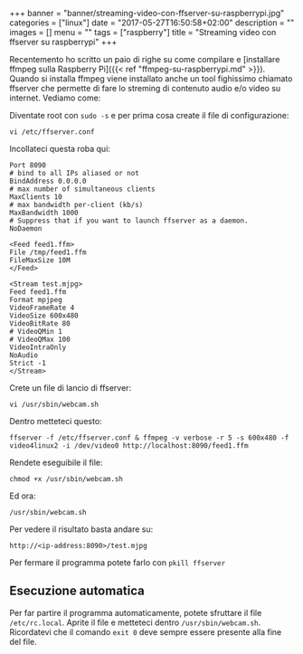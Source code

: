 +++
banner = "banner/streaming-video-con-ffserver-su-raspberrypi.jpg"
categories = ["linux"]
date = "2017-05-27T16:50:58+02:00"
description = ""
images = []
menu = ""
tags = ["raspberry"]
title = "Streaming video con ffserver su raspberrypi"
+++

Recentemento ho scritto un paio di righe su come compilare e [installare ffmpeg sulla Raspberry Pi]({{< ref "ffmpeg-su-raspberrypi.md" >}}).
Quando si installa ffmpeg viene installato anche un tool fighissimo chiamato ffserver che permette di fare lo streming di contenuto audio e/o video su internet. Vediamo come:

<!--more-->

Diventate root con `sudo -s` e per prima cosa create il file di configurazione:

    vi /etc/ffserver.conf

Incollateci questa roba qui:

    Port 8090
    # bind to all IPs aliased or not
    BindAddress 0.0.0.0
    # max number of simultaneous clients
    MaxClients 10
    # max bandwidth per-client (kb/s)
    MaxBandwidth 1000
    # Suppress that if you want to launch ffserver as a daemon.
    NoDaemon

    <Feed feed1.ffm>
    File /tmp/feed1.ffm
    FileMaxSize 10M
    </Feed>

    <Stream test.mjpg>
    Feed feed1.ffm
    Format mpjpeg
    VideoFrameRate 4
    VideoSize 600x480
    VideoBitRate 80
    # VideoQMin 1
    # VideoQMax 100
    VideoIntraOnly
    NoAudio
    Strict -1
    </Stream>

Crete un file di lancio di ffserver:

    vi /usr/sbin/webcam.sh

Dentro metteteci questo:

    ffserver -f /etc/ffserver.conf & ffmpeg -v verbose -r 5 -s 600x480 -f video4linux2 -i /dev/video0 http://localhost:8090/feed1.ffm

Rendete eseguibile il file:

    chmod +x /usr/sbin/webcam.sh

Ed ora:

    /usr/sbin/webcam.sh

Per vedere il risultato basta andare su:

    http://<ip-address:8090>/test.mjpg

Per fermare il programma potete farlo con `pkill ffserver`

## Esecuzione automatica

Per far partire il programma automaticamente, potete sfruttare il file `/etc/rc.local`. Aprite il file e metteteci dentro `/usr/sbin/webcam.sh`. Ricordatevi che il comando `exit 0` deve sempre essere presente alla fine del file.
